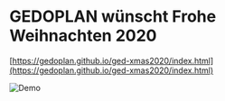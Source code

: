# GEDOPLAN wünscht Frohe Weihnachten 2020

 [https://gedoplan.github.io/ged-xmas2020/index.html](https://gedoplan.github.io/ged-xmas2020/index.html)

![Demo](/src/assets/demo.gif)
